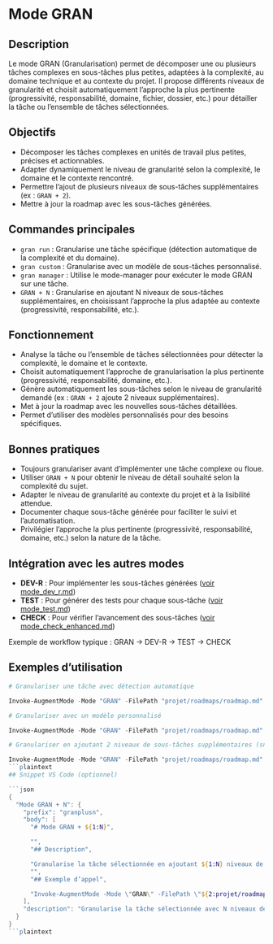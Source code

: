 # Mode GRAN

## Description

Le mode GRAN (Granularisation) permet de décomposer une ou plusieurs tâches complexes en sous-tâches plus petites, adaptées à la complexité, au domaine technique et au contexte du projet. Il propose différents niveaux de granularité et choisit automatiquement l’approche la plus pertinente (progressivité, responsabilité, domaine, fichier, dossier, etc.) pour détailler la tâche ou l’ensemble de tâches sélectionnées.

## Objectifs

- Décomposer les tâches complexes en unités de travail plus petites, précises et actionnables.
- Adapter dynamiquement le niveau de granularité selon la complexité, le domaine et le contexte rencontré.
- Permettre l’ajout de plusieurs niveaux de sous-tâches supplémentaires (ex : `GRAN + 2`).
- Mettre à jour la roadmap avec les sous-tâches générées.

## Commandes principales

- `gran run` : Granularise une tâche spécifique (détection automatique de la complexité et du domaine).
- `gran custom` : Granularise avec un modèle de sous-tâches personnalisé.
- `gran manager` : Utilise le mode-manager pour exécuter le mode GRAN sur une tâche.
- `GRAN + N` : Granularise en ajoutant N niveaux de sous-tâches supplémentaires, en choisissant l’approche la plus adaptée au contexte (progressivité, responsabilité, etc.).

## Fonctionnement

- Analyse la tâche ou l’ensemble de tâches sélectionnées pour détecter la complexité, le domaine et le contexte.
- Choisit automatiquement l’approche de granularisation la plus pertinente (progressivité, responsabilité, domaine, etc.).
- Génère automatiquement les sous-tâches selon le niveau de granularité demandé (ex : `GRAN + 2` ajoute 2 niveaux supplémentaires).
- Met à jour la roadmap avec les nouvelles sous-tâches détaillées.
- Permet d’utiliser des modèles personnalisés pour des besoins spécifiques.

## Bonnes pratiques

- Toujours granulariser avant d’implémenter une tâche complexe ou floue.
- Utiliser `GRAN + N` pour obtenir le niveau de détail souhaité selon la complexité du sujet.
- Adapter le niveau de granularité au contexte du projet et à la lisibilité attendue.
- Documenter chaque sous-tâche générée pour faciliter le suivi et l’automatisation.
- Privilégier l’approche la plus pertinente (progressivité, responsabilité, domaine, etc.) selon la nature de la tâche.

## Intégration avec les autres modes

- **DEV-R** : Pour implémenter les sous-tâches générées ([voir mode_dev_r.md](mode_dev_r.md))
- **TEST** : Pour générer des tests pour chaque sous-tâche ([voir mode_test.md](mode_test.md))
- **CHECK** : Pour vérifier l’avancement des sous-tâches ([voir mode_check_enhanced.md](mode_check_enhanced.md))

Exemple de workflow typique : GRAN → DEV-R → TEST → CHECK

## Exemples d’utilisation

```powershell
# Granulariser une tâche avec détection automatique

Invoke-AugmentMode -Mode "GRAN" -FilePath "projet/roadmaps/roadmap.md" -TaskIdentifier "1.2.3"

# Granulariser avec un modèle personnalisé

Invoke-AugmentMode -Mode "GRAN" -FilePath "projet/roadmaps/roadmap.md" -TaskIdentifier "1.2.3" -SubTasksFile "templates/subtasks.txt"

# Granulariser en ajoutant 2 niveaux de sous-tâches supplémentaires (snippet GRAN + 2)

Invoke-AugmentMode -Mode "GRAN" -FilePath "projet/roadmaps/roadmap.md" -TaskIdentifier "1.2.3" -GranularityLevel 2
```plaintext
## Snippet VS Code (optionnel)

```json
{
  "Mode GRAN + N": {
    "prefix": "granplusn",
    "body": [
      "# Mode GRAN + ${1:N}",

      "",
      "## Description",

      "Granularise la tâche sélectionnée en ajoutant ${1:N} niveaux de sous-tâches supplémentaires, selon l’approche la plus pertinente (progressivité, responsabilité, etc.).",
      "",
      "## Exemple d’appel",

      "Invoke-AugmentMode -Mode \"GRAN\" -FilePath \"${2:projet/roadmaps/roadmap.md}\" -TaskIdentifier \"${3:1.2.3}\" -GranularityLevel ${1:N}"
    ],
    "description": "Granularise la tâche sélectionnée avec N niveaux de sous-tâches supplémentaires."
  }
}
```plaintext
